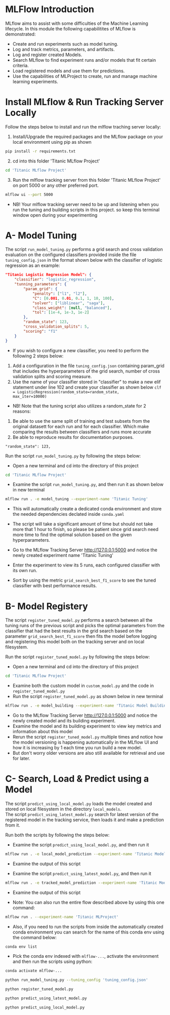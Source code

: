 # MLFlow Introduction
MLflow aims to assist with some difficulties of the Machine Learning lifecycle. 
In this module the following capabilitites of MLflow is demonstrated:
- Create and run experiments such as model tuning.
- Log and track metrics, parameters, and artifacts. 
- Log and register created Models.
- Search MLflow to find experiment runs and/or models that fit certain criteria.
- Load registered models and use them for predictions.
- Use the capabilities of MLProject to create, run and manage machine learning experiments.

# Install MLflow & Run Tracking Server Locally
Follow the steps below to install and run the mlflow traching server locally:

1) Install/Upgrade the required packages and the MLflow package on your local environment using pip as shown
```sh
pip install -r requirements.txt
```
2) cd into this folder 'Titanic MLflow Project'
```sh
cd 'Titanic MLflow Project'
```
3) Run the mlflow tracking server from this folder 'Titanic MLflow Project' on port 5000 or any other preferred port.
```sh
mlflow ui --port 5000
```
* NB! Your mlflow tracking server need to be up and listening when you run the tuning and building scripts in this project. so keep this terminal window open during your experimenting

# A- Model Tuning
The script <code>run_model_tuning.py</code> performs a grid search and cross validation evaluation on the configured classifiers provided inside the file <code>tuning_config.json</code> in the format shown below with the classifier of logistic regression as an example:

```json
"Titanic Logistic Regression Model": {
    "classifier": "logistic_regression",
    "tunning_parameters": {
        "param_grid": {
            "penalty": ["l1", "l2"],
            "C": [0.001, 0.01, 0.1, 1, 10, 100],
            "solver": ["liblinear", "saga"],
            "class_weight": [null, "balanced"],
            "tol": [1e-4, 1e-3, 1e-2]
        },
        "random_state": 123,
        "cross_validation_splits": 5,
        "scoring": "f1"
    }
}
```
- If you wish to configure a new classifier, you need to perform the following 2 steps below:
1) Add a configuration in the file <code>tuning_config.json</code> containing param_grid that includes the hyperparameters of the grid search, number of cross validation splits and scoring measure.
2) Use the name of your classifier stored in "classifier" to make a new elif statement under line 102 and create your classifier as shown below
<code>clf = LogisticRegression(random_state=random_state, max_iter=10000)</code>

* NB! Note that the tuning script also utilizes a random_state for 2 reasons:
1) Be able to use the same split of training and test subsets from the original datasett for each run and for each classifier. Which make comparing the results between classifiers and runs more accurate
2) Be able to reproduce results for documentation purposes.
```
"random_state": 123,
```
Run the script <code>run_model_tuning.py</code> by following the steps below:
- Open a new terminal and cd into the directory of this project
```sh
cd 'Titanic MLflow Project'
```
- Examine the script <code>run_model_tuning.py</code>, and then run it as shown below in new terminal
```sh
mlflow run . -e model_tuning --experiment-name 'Titanic Tuning'
```
- This will automatically create a dedicated conda environment and store the needed dependencies declated inside <code>conda.yaml</code>
- The script will take a significant amount of time but should not take more that 1 hour to finish, so please be patient since grid search need more time to find the optimal solution based on the given hyperparameters.

- Go to the MLflow Tracking Server http://127.0.0.1:5000 and notice the newly created experiment name 'Titanic Tuning'
- Enter the experiment to view its 5 runs, each configured classifier with its own run.
- Sort by using the metric <code>grid_search_best_f1_score</code> to see the tuned classifier with best performance results.

# B- Model Registery
The script <code>register_tuned_model.py</code> performs a search between all the tuning runs of the previous script and picks the optimal parameters from the classifier that had the best results in the grid search based on the parameter <code>grid_search_best_f1_score</code> then fits the model before logging and registering this model both on the tracking server and on local filesystem.

Run the script <code>register_tuned_model.py</code> by following the steps below:
- Open a new terminal and cd into the directory of this project
```sh
cd 'Titanic MLflow Project'
```
- Examine both the custom model in <code>custom_model.py</code> and the code in <code>register_tuned_model.py</code>
- Run the script <code>register_tuned_model.py</code> as shown below in new terminal
```sh
mlflow run . -e model_building --experiment-name 'Titanic Model Building'
```
- Go to the MLflow Tracking Server http://127.0.0.1:5000 and notice the newly created model and its building experiment.
- Examine the model and its building experiment to view key metrics and information about this model
- Rerun the script <code>register_tuned_model.py</code> multiple times and notice how the model versioning is happening automatically in the MLflow UI and how it is increasing by 1 each time you run build a new model.
- But don't worry older versions are also still available for retrieval and use for later.

# C- Search, Load & Predict using a Model
The script <code>predict_using_local_model.py</code> loads the model created and stored on local filesystem in the directory <code>local_models</code>.<br/>
The script <code>predict_using_latest_model.py</code> search for latest version of the registered model in the tracking service, then loads it and make a prediction from it.

Run both the scripts by following the steps below:
- Examine the script <code>predict_using_local_model.py</code>, and then run it
```sh
mlflow run . -e local_model_prediction --experiment-name 'Titanic Model Prediction'
```
- Examine the output of this script

- Examine the script <code>predict_using_latest_model.py</code>, and then run it
```sh
mlflow run . -e tracked_model_prediction --experiment-name 'Titanic Model Prediction'
```
- Examine the output of this script

* Note: You can also run the entire flow described above by using this one command:
```sh
mlflow run . --experiment-name 'Titanic MLProject'
```
* Also, if you need to run the scripts from inside the automatically created conda environment you can search for the name of this conda env using the command below:
```sh
conda env list
```
* Pick the conda env indexed with <code>mlflow-...</code>, activate the environment and then run the scripts using python:
```sh
conda activate mlflow-...
```
```sh
python run_model_tuning.py --tuning_config 'tuning_config.json'
```
```sh
python register_tuned_model.py
```
```sh
python predict_using_latest_model.py
```
```sh
python predict_using_local_model.py
```